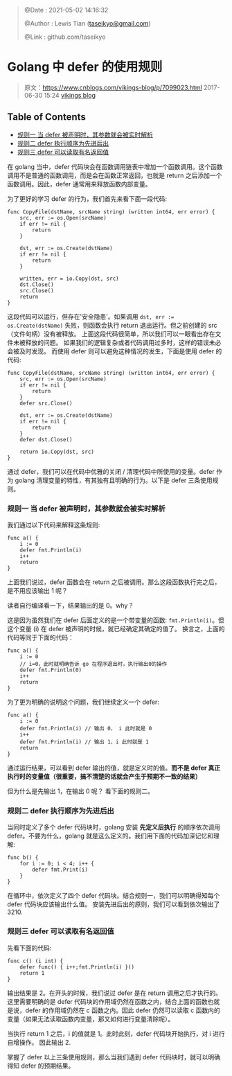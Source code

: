 > @Date    : 2021-05-02 14:16:32
>
> @Author  : Lewis Tian (taseikyo@gmail.com)
>
> @Link    : github.com/taseikyo

# Golang 中 defer 的使用规则

> 原文：https://www.cnblogs.com/vikings-blog/p/7099023.html 2017-06-30 15:24  [vikings blog](https://home.cnblogs.com/u/vikings-blog)

## Table of Contents

- [规则一 当 defer 被声明时，其参数就会被实时解析](#规则一-当-defer-被声明时其参数就会被实时解析)
- [规则二 defer 执行顺序为先进后出](#规则二-defer-执行顺序为先进后出)
- [规则三 defer 可以读取有名返回值](#规则三-defer-可以读取有名返回值)

在 golang 当中，defer 代码块会在函数调用链表中增加一个函数调用。这个函数调用不是普通的函数调用，而是会在函数正常返回，也就是 return 之后添加一个函数调用。因此，defer 通常用来释放函数内部变量。

为了更好的学习 defer 的行为，我们首先来看下面一段代码:

```golang
func CopyFile(dstName, srcName string) (written int64, err error) {
    src, err := os.Open(srcName)
    if err != nil {
        return
    }

    dst, err := os.Create(dstName)
    if err != nil {
        return
    }

    written, err = io.Copy(dst, src)
    dst.Close()
    src.Close()
    return
}
```

这段代码可以运行，但存在'安全隐患'。如果调用 `dst, err := os.Create(dstName)` 失败，则函数会执行 return 退出运行。但之前创建的 src（文件句柄）没有被释放。 上面这段代码很简单，所以我们可以一眼看出存在文件未被释放的问题。 如果我们的逻辑复杂或者代码调用过多时，这样的错误未必会被及时发现。 而使用 defer 则可以避免这种情况的发生，下面是使用 defer 的代码:

```golang
func CopyFile(dstName, srcName string) (written int64, err error) {
    src, err := os.Open(srcName)
    if err != nil {
        return
    }
    defer src.Close()

    dst, err := os.Create(dstName)
    if err != nil {
        return
    }
    defer dst.Close()

    return io.Copy(dst, src)
}
```

通过 defer，我们可以在代码中优雅的关闭 / 清理代码中所使用的变量。defer 作为 golang 清理变量的特性，有其独有且明确的行为。以下是 defer 三条使用规则。

### 规则一 当 defer 被声明时，其参数就会被实时解析

我们通过以下代码来解释这条规则:

```golang
func a() {
    i := 0
    defer fmt.Println(i)
    i++
    return
}
```

上面我们说过，defer 函数会在 return 之后被调用。那么这段函数执行完之后，是不用应该输出 1 呢？

读者自行编译看一下，结果输出的是 0。why？

这是因为虽然我们在 defer 后面定义的是一个带变量的函数: `fmt.Println(i)`。但这个变量 (i) 在 defer 被声明的时候，就已经确定其确定的值了。 换言之，上面的代码等同于下面的代码：

```golang
func a() {
    i := 0
    // i=0，此时就明确告诉 go 在程序退出时，执行输出0的操作
    defer fmt.Println(0)
    i++
    return
}
```

为了更为明确的说明这个问题，我们继续定义一个 defer:

```golang
func a() {
    i := 0
    defer fmt.Println(i) // 输出 0， i 此时就是 0
    i++
    defer fmt.Println(i) // 输出 1，i 此时就是 1
    return
}
```

通过运行结果，可以看到 defer 输出的值，就是定义时的值。**而不是 defer 真正执行时的变量值（很重要，搞不清楚的话就会产生于预期不一致的结果）**

但为什么是先输出 1，在输出 0 呢？ 看下面的规则二。

### 规则二 defer 执行顺序为先进后出

当同时定义了多个 defer 代码块时，golang 安装 **先定义后执行** 的顺序依次调用 defer。不要为什么，golang 就是这么定义的。我们用下面的代码加深记忆和理解:

```golang
func b() {
    for i := 0; i < 4; i++ {
        defer fmt.Print(i)
    }
}
```

在循环中，依次定义了四个 defer 代码块。结合规则一，我们可以明确得知每个 defer 代码块应该输出什么值。 安装先进后出的原则，我们可以看到依次输出了 3210.

### 规则三 defer 可以读取有名返回值

先看下面的代码:

```golang
func c() (i int) {
    defer func() { i++;fmt.Println(i) }()
    return 1
}
```

输出结果是 2。在开头的时候，我们说过 defer 是在 return 调用之后才执行的。 这里需要明确的是 defer 代码块的作用域仍然在函数之内，结合上面的函数也就是说，defer 的作用域仍然在 c 函数之内。因此 defer 仍然可以读取 c 函数内的变量（如果无法读取函数内变量，那又如何进行变量清除呢）。

当执行 return 1 之后，i 的值就是 1。此时此刻，defer 代码块开始执行，对 i 进行自增操作。 因此输出 2.

掌握了 defer 以上三条使用规则，那么当我们遇到 defer 代码块时，就可以明确得知 defer 的预期结果。

